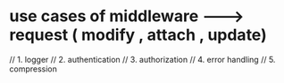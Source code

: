 # use cases of middleware ---> request ( modify , attach , update)

// 1. logger
// 2. authentication
// 3. authorization
// 4. error handling
// 5. compression
